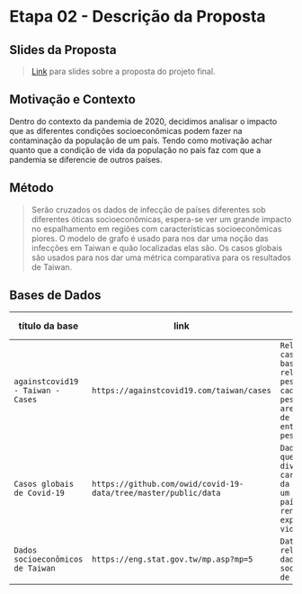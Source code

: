 # Etapa 02 - Descrição da Proposta

## Slides da Proposta

> [Link](slides/apresentacao.pdf) para slides sobre a proposta do projeto final.
## Motivação e Contexto

Dentro do contexto da pandemia de 2020, decidimos analisar o impacto que as diferentes condições socioeconômicas podem fazer na contaminação da população de um país. Tendo como motivação achar quanto que a condição de vida da população no país faz com que a pandemia se diferencie de outros países.

## Método

> Serão cruzados os dados de infecção de países diferentes sob diferentes óticas socioeconômicas, espera-se ver um grande impacto no espalhamento em regiões com características socioeconômicas piores. O modelo de grafo é usado para nos dar uma noção das infecções em Taiwan e quão localizadas elas são. Os casos globais são usados para nos dar uma métrica comparativa para os resultados de Taiwan.
## Bases de Dados

título da base | link | breve descrição
----- | ----- | -----
`againstcovid19 - Taiwan - Cases` | `https://againstcovid19.com/taiwan/cases` | `Relação de casos de Taiwan baseado em relações de pessoas, em que cada nó é uma pessoa e cada aresta é o tipo de relação entre as pessoas`
`Casos globais de Covid-19` | `https://github.com/owid/covid-19-data/tree/master/public/data` |  `Dados globais que analisam diversas características da população de um determinado país, como renda, expectativa de vida, etc.`
`Dados socioeconômicos de Taiwan` | `https://eng.stat.gov.tw/mp.asp?mp=5` | `Database relacionado aos dados socioeconômicos de Taiwan.`

